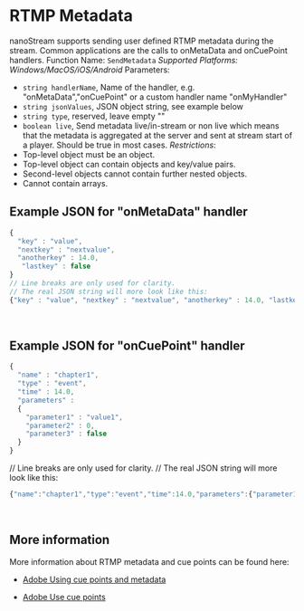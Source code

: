 # RTMP Metadata
nanoStream supports sending user defined RTMP metadata during the stream. Common applications are the calls to onMetaData and onCuePoint handlers.
Function Name: `SendMetadata`
*Supported Platforms: Windows/MacOS/iOS/Android*
Parameters:
- `string handlerName`, Name of the handler, e.g. "onMetaData","onCuePoint" or a custom handler name "onMyHandler"
- `string jsonValues`, JSON object string, see example below
- `string type`, reserved, leave empty ""
- `boolean live`, Send metadata live/in-stream or non live which means that the metadata is aggregated at the server and sent at stream start of a player. Should be true in most cases.
*Restrictions*:
- Top-level object must be an object.
- Top-level object can contain objects and key/value pairs.
- Second-level objects cannot contain further nested objects.
- Cannot contain arrays.

## Example JSON for "onMetaData" handler
```javascript
{
  "key" : "value",
  "nextkey" : "nextvalue",
  "anotherkey" : 14.0,
   "lastkey" : false
}
// Line breaks are only used for clarity.
// The real JSON string will more look like this:
{"key" : "value", "nextkey" : "nextvalue", "anotherkey" : 14.0, "lastkey" : false}
```
&nbsp;

## Example JSON for "onCuePoint" handler
```javascript
{
  "name" : "chapter1",
  "type" : "event",
  "time" : 14.0,
  "parameters" :
  {
    "parameter1" : "value1",
    "parameter2" : 0,
    "parameter3" : false
  }
}
```
// Line breaks are only used for clarity.
// The real JSON string will more look like this:
```javascript
{"name":"chapter1","type":"event","time":14.0,"parameters":{"parameter1":"value1","parameter2":0,"parameter3":false}}
```
&nbsp;

## More information
More information about RTMP metadata and cue points can be found here:
* [Adobe Using cue points and metadata][8f1f3741]
* [Adobe Use cue points][a3a32446]

  [8f1f3741]: http://help.adobe.com/en_US/as3/dev/WSD30FA424-950E-43ba-96C8-99B926943FE7.html "http://help.adobe.com/en_US/as3/dev/WSD30FA424-950E-43ba-96C8-99B926943FE7.html"
  [a3a32446]: http://help.adobe.com/en_US/ActionScript/3.0_UsingComponentsAS3/WS5b3ccc516d4fbf351e63e3d118a9c65586-7feb.html "http://help.adobe.com/en_US/ActionScript/3.0_UsingComponentsAS3/WS5b3ccc516d4fbf351e63e3d118a9c65586-7feb.html"
